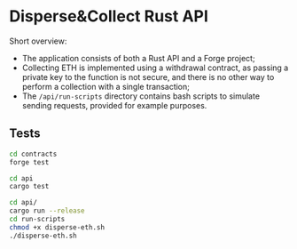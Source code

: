 # Disperse&Collect Rust API

Short overview:
- The application consists of both a Rust API and a Forge project;
- Collecting ETH is implemented using a withdrawal contract, as passing a private key to the function is not secure, and there is no other way to perform a collection with a single transaction;
- The `/api/run-scripts` directory contains bash scripts to simulate sending requests, provided for example purposes.

## Tests
```bash
cd contracts
forge test
```

```bash
cd api
cargo test
```

```bash
cd api/
cargo run --release
cd run-scripts
chmod +x disperse-eth.sh
./disperse-eth.sh
```
